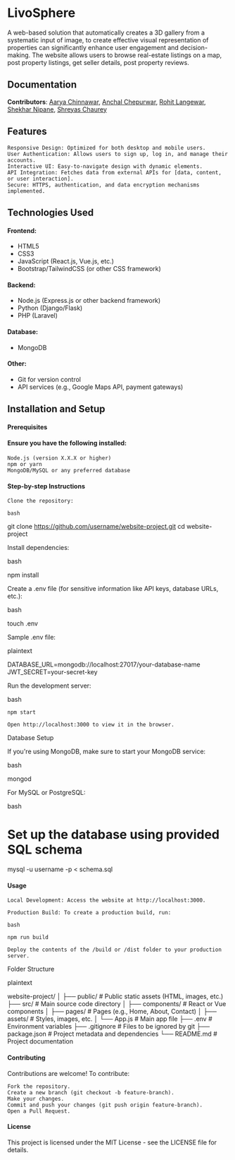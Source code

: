 # LivoSphere
A web-based solution that automatically creates a 3D gallery from a systematic input of image, to create effective visual representation of properties can
significantly enhance user engagement and decision-making. The website allows users to browse real-estate listings on a map, post property listings, get seller details, post property reviews.

## Documentation
__Contributors__: [Aarya Chinnawar](https://github.com/aaryachinnawar), [Anchal Chepurwar](https://github.com/anchal1024), [Rohit Langewar](https://github.com/rohitLanjewar03), [Shekhar Nipane](https://github.com/kasnk), [Shreyas Chaurey](https://github.com/shreyasc60)

## Features

    Responsive Design: Optimized for both desktop and mobile users.
    User Authentication: Allows users to sign up, log in, and manage their accounts.
    Interactive UI: Easy-to-navigate design with dynamic elements.
    API Integration: Fetches data from external APIs for [data, content, or user interaction].
    Secure: HTTPS, authentication, and data encryption mechanisms implemented.

## Technologies Used

  #### Frontend:
  - HTML5
  - CSS3
  - JavaScript (React.js, Vue.js, etc.)
  - Bootstrap/TailwindCSS (or other CSS framework)

  #### Backend:
  - Node.js (Express.js or other backend framework)
  - Python (Django/Flask)
  - PHP (Laravel)

  #### Database:
  - MongoDB

  #### Other:
  - Git for version control
  - API services (e.g., Google Maps API, payment gateways)

## Installation and Setup
#### Prerequisites

#### Ensure you have the following installed:

    Node.js (version X.X.X or higher)
    npm or yarn
    MongoDB/MySQL or any preferred database

#### Step-by-step Instructions

    Clone the repository:

    bash

git clone https://github.com/username/website-project.git
cd website-project

Install dependencies:

bash

npm install

Create a .env file (for sensitive information like API keys, database URLs, etc.):

bash

touch .env

Sample .env file:

plaintext

DATABASE_URL=mongodb://localhost:27017/your-database-name
JWT_SECRET=your-secret-key

Run the development server:

bash

    npm start

    Open http://localhost:3000 to view it in the browser.

Database Setup

If you're using MongoDB, make sure to start your MongoDB service:

bash

mongod

For MySQL or PostgreSQL:

bash

# Set up the database using provided SQL schema
mysql -u username -p < schema.sql

#### Usage

    Local Development: Access the website at http://localhost:3000.

    Production Build: To create a production build, run:

    bash

    npm run build

    Deploy the contents of the /build or /dist folder to your production server.

Folder Structure

plaintext

website-project/
│
├── public/              # Public static assets (HTML, images, etc.)
├── src/                 # Main source code directory
│   ├── components/      # React or Vue components
│   ├── pages/           # Pages (e.g., Home, About, Contact)
│   ├── assets/          # Styles, images, etc.
│   └── App.js           # Main app file
├── .env                 # Environment variables
├── .gitignore           # Files to be ignored by git
├── package.json         # Project metadata and dependencies
└── README.md            # Project documentation

#### Contributing

Contributions are welcome! To contribute:

    Fork the repository.
    Create a new branch (git checkout -b feature-branch).
    Make your changes.
    Commit and push your changes (git push origin feature-branch).
    Open a Pull Request.

#### License

This project is licensed under the MIT License - see the LICENSE file for details.
